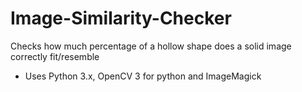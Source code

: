 # Image-Similarity-Checker
Checks how much percentage of a hollow shape does a solid image correctly fit/resemble
- Uses Python 3.x, OpenCV 3 for python and ImageMagick
